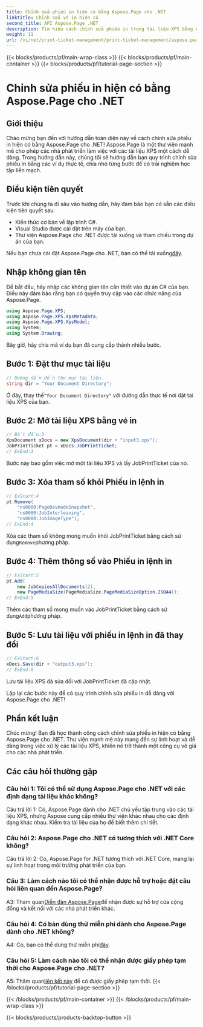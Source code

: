 ```yaml
---
title: Chỉnh sửa phiếu in hiện có bằng Aspose.Page cho .NET
linktitle: Chỉnh sửa vé in hiện có
second_title: API Aspose.Page .NET
description: Tìm hiểu cách chỉnh sửa phiếu in trong tài liệu XPS bằng Aspose.Page cho .NET. Hướng dẫn từng bước dành cho nhà phát triển. Tăng cường kiểm soát in tài liệu một cách dễ dàng.
weight: 11
url: /vi/net/print-ticket-management/print-ticket-management/aspose.page/
---
```


{{< blocks/products/pf/main-wrap-class >}}
{{< blocks/products/pf/main-container >}}
{{< blocks/products/pf/tutorial-page-section >}}

# Chỉnh sửa phiếu in hiện có bằng Aspose.Page cho .NET

## Giới thiệu

Chào mừng bạn đến với hướng dẫn toàn diện này về cách chỉnh sửa phiếu in hiện có bằng Aspose.Page cho .NET! Aspose.Page là một thư viện mạnh mẽ cho phép các nhà phát triển làm việc với các tài liệu XPS một cách dễ dàng. Trong hướng dẫn này, chúng tôi sẽ hướng dẫn bạn quy trình chỉnh sửa phiếu in bằng các ví dụ thực tế, chia nhỏ từng bước để có trải nghiệm học tập liền mạch.

## Điều kiện tiên quyết

Trước khi chúng ta đi sâu vào hướng dẫn, hãy đảm bảo bạn có sẵn các điều kiện tiên quyết sau:

- Kiến thức cơ bản về lập trình C#.
- Visual Studio được cài đặt trên máy của bạn.
- Thư viện Aspose.Page cho .NET được tải xuống và tham chiếu trong dự án của bạn.

 Nếu bạn chưa cài đặt Aspose.Page cho .NET, bạn có thể tải xuống[đây](https://releases.aspose.com/page/net/).

## Nhập không gian tên

Để bắt đầu, hãy nhập các không gian tên cần thiết vào dự án C# của bạn. Điều này đảm bảo rằng bạn có quyền truy cập vào các chức năng của Aspose.Page.

```csharp
using Aspose.Page.XPS;
using Aspose.Page.XPS.XpsMetadata;
using Aspose.Page.XPS.XpsModel;
using System;
using System.Drawing;
```

Bây giờ, hãy chia mã ví dụ bạn đã cung cấp thành nhiều bước.

## Bước 1: Đặt thư mục tài liệu

```csharp
// Đường dẫn đến thư mục tài liệu.
string dir = "Your Document Directory";
```

 Ở đây, thay thế`"Your Document Directory"` với đường dẫn thực tế nơi đặt tài liệu XPS của bạn.

## Bước 2: Mở tài liệu XPS bằng vé in

```csharp
// Bắt đầu:3
XpsDocument xDocs = new XpsDocument(dir + "input3.xps");
JobPrintTicket pt = xDocs.JobPrintTicket;
// ExEnd:3
```

Bước này bao gồm việc mở một tài liệu XPS và lấy JobPrintTicket của nó.

## Bước 3: Xóa tham số khỏi Phiếu in lệnh in

```csharp
// ExStart:4
pt.Remove(
	"ns0000:PageDevmodeSnapshot",
	"ns0000:JobInterleaving",
	"ns0000:JobImageType");
// ExEnd:4
```

 Xóa các tham số không mong muốn khỏi JobPrintTicket bằng cách sử dụng`Remove`phương pháp.

## Bước 4: Thêm thông số vào Phiếu in lệnh in

```csharp
// ExStart:5
pt.Add(
	new JobCopiesAllDocuments(2),
	new PageMediaSize(PageMediaSize.PageMediaSizeOption.ISOA4));
// ExEnd:5
```

 Thêm các tham số mong muốn vào JobPrintTicket bằng cách sử dụng`Add`phương pháp.

## Bước 5: Lưu tài liệu với phiếu in lệnh in đã thay đổi

```csharp
// ExStart:6
xDocs.Save(dir + "output3.xps");
// ExEnd:6
```

Lưu tài liệu XPS đã sửa đổi với JobPrintTicket đã cập nhật.

Lặp lại các bước này để có quy trình chỉnh sửa phiếu in dễ dàng với Aspose.Page cho .NET!

## Phần kết luận

Chúc mừng! Bạn đã học thành công cách chỉnh sửa phiếu in hiện có bằng Aspose.Page cho .NET. Thư viện mạnh mẽ này mang đến sự linh hoạt và dễ dàng trong việc xử lý các tài liệu XPS, khiến nó trở thành một công cụ vô giá cho các nhà phát triển.

## Các câu hỏi thường gặp

### Câu hỏi 1: Tôi có thể sử dụng Aspose.Page cho .NET với các định dạng tài liệu khác không?

Câu trả lời 1: Có, Aspose.Page dành cho .NET chủ yếu tập trung vào các tài liệu XPS, nhưng Aspose cung cấp nhiều thư viện khác nhau cho các định dạng khác nhau. Kiểm tra tài liệu của họ để biết thêm chi tiết.

### Câu hỏi 2: Aspose.Page cho .NET có tương thích với .NET Core không?

Câu trả lời 2: Có, Aspose.Page for .NET tương thích với .NET Core, mang lại sự linh hoạt trong môi trường phát triển của bạn.

### Câu 3: Làm cách nào tôi có thể nhận được hỗ trợ hoặc đặt câu hỏi liên quan đến Aspose.Page?

 A3: Tham quan[Diễn đàn Aspose.Page](https://forum.aspose.com/c/page/39)để nhận được sự hỗ trợ của cộng đồng và kết nối với các nhà phát triển khác.

### Câu hỏi 4: Có bản dùng thử miễn phí dành cho Aspose.Page dành cho .NET không?

 A4: Có, bạn có thể dùng thử miễn phí[đây](https://releases.aspose.com/).

### Câu hỏi 5: Làm cách nào tôi có thể nhận được giấy phép tạm thời cho Aspose.Page cho .NET?

 A5: Thăm quan[liên kết này](https://purchase.aspose.com/temporary-license/) để có được giấy phép tạm thời.
{{< /blocks/products/pf/tutorial-page-section >}}

{{< /blocks/products/pf/main-container >}}
{{< /blocks/products/pf/main-wrap-class >}}

{{< blocks/products/products-backtop-button >}}

